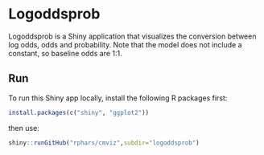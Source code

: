 # Logoddsprob

Logoddsprob is a Shiny application that visualizes the conversion between log odds, odds and probability. Note that the model does not include a constant, so baseline odds are 1:1.

## Run

To run this Shiny app locally, install the following R packages first:

```r
install.packages(c("shiny", "ggplot2"))
```

then use:

```r
shiny::runGitHub("rphars/cmviz",subdir="logoddsprob")
```
